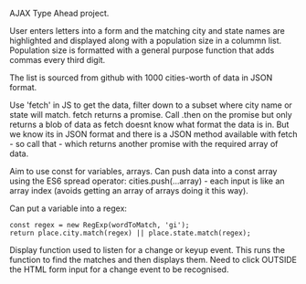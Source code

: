 AJAX Type Ahead project.

User enters letters into a form and the matching city and state names are highlighted and displayed 
along with a population size in a colummn list.
Population size is formatted with a general purpose function that adds commas every third digit.

The list is sourced from github with 1000 cities-worth of data in JSON format.

Use 'fetch' in JS to get the data, filter down to a subset where city name or state will match.
fetch returns a promise. Call .then on the promise but only returns a blob of data as fetch 
doesnt know what format the data is in. But we know its in JSON format and there is a JSON method 
available with fetch - so call that - which returns another promise with the required array of data.

Aim to use const for variables, arrays. Can push data into a const array using the ES6 spread operator:
cities.push(...array) - each input is like an array index (avoids getting an array of arrays doing it this way).

Can put a variable into a regex:
  ```
  const regex = new RegExp(wordToMatch, 'gi');
  return place.city.match(regex) || place.state.match(regex);
```

Display function used to listen for a change or keyup event.
This runs the function to find the matches and then displays them.
Need to click OUTSIDE the HTML form input for a change event to be recognised.

